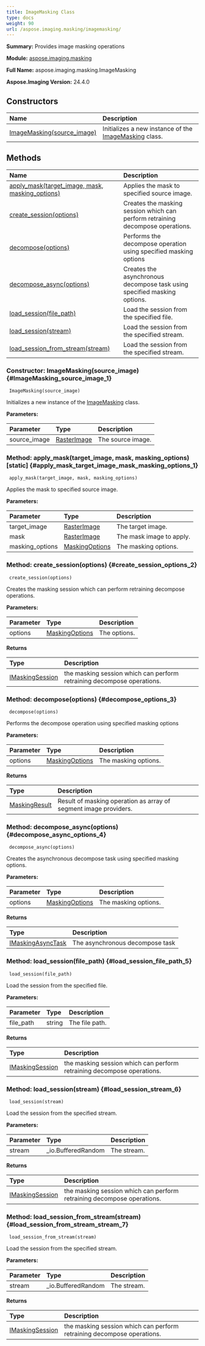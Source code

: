 ```yaml
---
title: ImageMasking Class
type: docs
weight: 90
url: /aspose.imaging.masking/imagemasking/
---
```


**Summary:** Provides image masking operations

**Module:** [aspose.imaging.masking](/imaging/python-net/aspose.imaging.masking/)

**Full Name:** aspose.imaging.masking.ImageMasking

**Aspose.Imaging Version:** 24.4.0

## **Constructors**
| **Name** | **Description** |
| :- | :- |
| [ImageMasking(source_image)](#ImageMasking_source_image_1) | Initializes a new instance of the [ImageMasking](/imaging/python-net/aspose.imaging.masking/imagemasking/) class. |
## **Methods**
| **Name** | **Description** |
| :- | :- |
| [apply_mask(target_image, mask, masking_options)](#apply_mask_target_image_mask_masking_options_1) | Applies the mask to specified source image. |
| [create_session(options)](#create_session_options_2) | Creates the masking session which can perform retraining decompose operations. |
| [decompose(options)](#decompose_options_3) | Performs the decompose operation using specified masking options |
| [decompose_async(options)](#decompose_async_options_4) | Creates the asynchronous decompose task using specified masking options. |
| [load_session(file_path)](#load_session_file_path_5) | Load the session from the specified file. |
| [load_session(stream)](#load_session_stream_6) | Load the session from the specified stream. |
| [load_session_from_stream(stream)](#load_session_from_stream_stream_7) | Load the session from the specified stream. |


### Constructor: ImageMasking(source_image) {#ImageMasking_source_image_1}


```
 ImageMasking(source_image) 
```

Initializes a new instance of the [ImageMasking](/imaging/python-net/aspose.imaging.masking/imagemasking/) class.

**Parameters:**

| Parameter | Type | Description |
| :- | :- | :- |
| source_image | [RasterImage](/imaging/python-net/aspose.imaging/rasterimage) | The source image. |

### Method: apply_mask(target_image, mask, masking_options)  [static] {#apply_mask_target_image_mask_masking_options_1}


```
 apply_mask(target_image, mask, masking_options) 
```

Applies the mask to specified source image.

**Parameters:**

| Parameter | Type | Description |
| :- | :- | :- |
| target_image | [RasterImage](/imaging/python-net/aspose.imaging/rasterimage) | The target image. |
| mask | [RasterImage](/imaging/python-net/aspose.imaging/rasterimage) | The mask image to apply. |
| masking_options | [MaskingOptions](/imaging/python-net/aspose.imaging.masking.options/maskingoptions/) | The masking options. |

### Method: create_session(options) {#create_session_options_2}


```
 create_session(options) 
```

Creates the masking session which can perform retraining decompose operations.

**Parameters:**

| Parameter | Type | Description |
| :- | :- | :- |
| options | [MaskingOptions](/imaging/python-net/aspose.imaging.masking.options/maskingoptions/) | The options. |

**Returns**

| Type | Description |
| :- | :- |
| [IMaskingSession](/imaging/python-net/aspose.imaging.masking/imaskingsession) | the masking session which can perform retraining decompose operations. |


### Method: decompose(options) {#decompose_options_3}


```
 decompose(options) 
```

Performs the decompose operation using specified masking options

**Parameters:**

| Parameter | Type | Description |
| :- | :- | :- |
| options | [MaskingOptions](/imaging/python-net/aspose.imaging.masking.options/maskingoptions/) | The masking options. |

**Returns**

| Type | Description |
| :- | :- |
| [MaskingResult](/imaging/python-net/aspose.imaging.masking.result/maskingresult/) | Result of masking operation as array of segment image providers. |


### Method: decompose_async(options) {#decompose_async_options_4}


```
 decompose_async(options) 
```

Creates the asynchronous decompose task using specified masking options.

**Parameters:**

| Parameter | Type | Description |
| :- | :- | :- |
| options | [MaskingOptions](/imaging/python-net/aspose.imaging.masking.options/maskingoptions/) | The masking options. |

**Returns**

| Type | Description |
| :- | :- |
| [IMaskingAsyncTask](/imaging/python-net/aspose.imaging.masking/imaskingasynctask) | The asynchronous decompose task |


### Method: load_session(file_path) {#load_session_file_path_5}


```
 load_session(file_path) 
```

Load the session from the specified file.

**Parameters:**

| Parameter | Type | Description |
| :- | :- | :- |
| file_path | string | The file path. |

**Returns**

| Type | Description |
| :- | :- |
| [IMaskingSession](/imaging/python-net/aspose.imaging.masking/imaskingsession) | the masking session which can perform retraining decompose operations. |


### Method: load_session(stream) {#load_session_stream_6}


```
 load_session(stream) 
```

Load the session from the specified stream.

**Parameters:**

| Parameter | Type | Description |
| :- | :- | :- |
| stream | _io.BufferedRandom | The stream. |

**Returns**

| Type | Description |
| :- | :- |
| [IMaskingSession](/imaging/python-net/aspose.imaging.masking/imaskingsession) | the masking session which can perform retraining decompose operations. |


### Method: load_session_from_stream(stream) {#load_session_from_stream_stream_7}


```
 load_session_from_stream(stream) 
```

Load the session from the specified stream.

**Parameters:**

| Parameter | Type | Description |
| :- | :- | :- |
| stream | _io.BufferedRandom | The stream. |

**Returns**

| Type | Description |
| :- | :- |
| [IMaskingSession](/imaging/python-net/aspose.imaging.masking/imaskingsession) | the masking session which can perform retraining decompose operations. |


